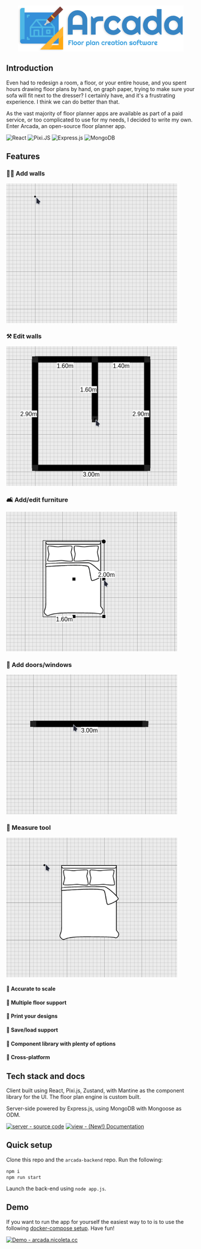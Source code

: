 <p align="center">
  <img src="public/logo.png">
</p>

## Introduction

Even had to redesign a room, a floor, or your entire house, and you spent hours drawing floor plans by hand, on graph paper, trying to make sure your sofa will fit next to the dresser? I certainly have, and it's a frustrating experience. I think we can do better than that.

As the vast majority of floor planner apps are available as part of a paid service, or too complicated to use for my needs, I decided to write my own. 
Enter Arcada, an open-source floor planner app.

![React](https://img.shields.io/badge/react-%2320232a.svg?style=for-the-badge&logo=react&logoColor=%2361DAFB) 
![Pixi.JS](https://img.shields.io/badge/Pixi.JS-EF2D5E?style=for-the-badge)
![Express.js](https://img.shields.io/badge/express.js-%23404d59.svg?style=for-the-badge&logo=express&logoColor=%2361DAFB)
![MongoDB](https://img.shields.io/badge/MongoDB-%234ea94b.svg?style=for-the-badge&logo=mongodb&logoColor=white)

## Features
### 👷‍♀️ Add walls

<p>
  <img src="src/res/add-wall.gif">
</p>

### ⚒️ Edit walls

<p>
  <img src="src/res/edit-walls.gif">
</p>

### 🛋️ Add/edit furniture

<p>
  <img src="src/res/edit-furniture.gif">
</p>

### 🚪 Add doors/windows

<p>
  <img src="src/res/add-door.gif">
</p>

### 📏 Measure tool

<p>
  <img src="src/res/measure-tool.gif">
</p>

#### 🌟 Accurate to scale
#### 🌟 Multiple floor support
#### 🌟 Print your designs
#### 🌟 Save/load support
#### 🌟 Component library with plenty of options
#### 🌟 Cross-platform

## Tech stack and docs

Client built using React, Pixi.js, Zustand, with Mantine as the component library for the UI. The floor plan engine is custom built. 

Server-side powered by Express.js, using MongoDB with Mongoose as ODM. 

[![server - source code](https://img.shields.io/badge/server-source_code-blue?style=for-the-badge)](https://github.com/mehanix/arcada-backend)
[![view - (New!) Documentation](https://img.shields.io/badge/view-Documentation-blue?style=for-the-badge)](https://github.com/mehanix/arcada/blob/4ab6e5d267bd901d2c8b962a782df3f422358d86/docs/Docs%20-%20Bachelor's%20thesis.pdf "Go to project documentation")

## Quick setup

Clone this repo and the `arcada-backend` repo. Run the following:
```
npm i 
npm run start
```

Launch the back-end using `node app.js`.

## Demo

If you want to run the app for yourself the easiest way to to is to use the following [docker-compose setup](https://github.com/perguth/arcada-setup). Have fun!

[![Demo - arcada.nicoleta.cc](https://img.shields.io/badge/Demo_available-arcada.nicoleta.cc-blue?style=for-the-badge)](https://arcada.nicoleta.cc)


